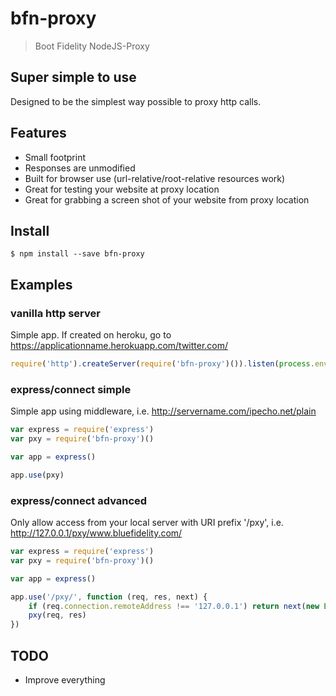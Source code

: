 # bfn-proxy

> Boot Fidelity NodeJS-Proxy


## Super simple to use

Designed to be the simplest way possible to proxy http calls.

## Features

  * Small footprint
  * Responses are unmodified
  * Built for browser use (url-relative/root-relative resources work)
  * Great for testing your website at proxy location
  * Great for grabbing a screen shot of your website from proxy location

## Install

```
$ npm install --save bfn-proxy
```

## Examples

### vanilla http server

Simple app.  If created on heroku, go to https://applicationname.herokuapp.com/twitter.com/

```js
require('http').createServer(require('bfn-proxy')()).listen(process.env.PORT||8080)
```

### express/connect simple

Simple app using middleware, i.e. http://servername.com/ipecho.net/plain

```js
var express = require('express')
var pxy = require('bfn-proxy')()

var app = express()

app.use(pxy)
```

### express/connect advanced

Only allow access from your local server with URI prefix '/pxy', i.e. http://127.0.0.1/pxy/www.bluefidelity.com/

```js
var express = require('express')
var pxy = require('bfn-proxy')()

var app = express()

app.use('/pxy/', function (req, res, next) {
	if (req.connection.remoteAddress !== '127.0.0.1') return next(new Error('Bad authentication data'))
	pxy(req, res) 
})
```
  
## TODO

- Improve everything


